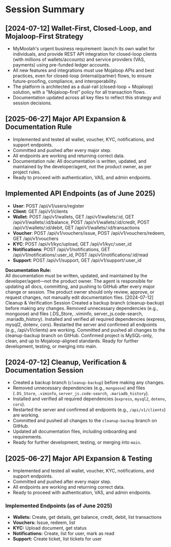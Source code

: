 # Session Summary

## [2024-07-12] Wallet-First, Closed-Loop, and Mojaloop-First Strategy
- MyMoolah's urgent business requirement: launch its own wallet for individuals, and provide REST API integration for closed-loop clients (with millions of wallets/accounts) and service providers (VAS, payments) using pre-funded ledger accounts.
- All new features and integrations must use Mojaloop APIs and best practices, even for closed-loop (internal/partner) flows, to ensure future-proofing, compliance, and interoperability.
- The platform is architected as a dual-rail (closed-loop + Mojaloop) solution, with a "Mojaloop-first" policy for all transaction flows.
- Documentation updated across all key files to reflect this strategy and session decisions.

## [2025-06-27] Major API Expansion & Documentation Rule

- Implemented and tested all wallet, voucher, KYC, notifications, and support endpoints.
- Committed and pushed after every major step.
- All endpoints are working and returning correct data.
- Documentation rule: All documentation is written, updated, and maintained by the developer/agent, not the product owner, as per project rules.
- Ready to proceed with authentication, VAS, and admin endpoints.

## Implemented API Endpoints (as of June 2025)
- **User**: POST /api/v1/users/register
- **Client**: GET /api/v1/clients
- **Wallet**: POST /api/v1/wallets, GET /api/v1/wallets/:id, GET /api/v1/wallets/:id/balance, POST /api/v1/wallets/:id/credit, POST /api/v1/wallets/:id/debit, GET /api/v1/wallets/:id/transactions
- **Voucher**: POST /api/v1/vouchers/issue, POST /api/v1/vouchers/redeem, GET /api/v1/vouchers
- **KYC**: POST /api/v1/kyc/upload, GET /api/v1/kyc/:user_id
- **Notifications**: POST /api/v1/notifications, GET /api/v1/notifications/:user_id, POST /api/v1/notifications/:id/read
- **Support**: POST /api/v1/support, GET /api/v1/support/:user_id

**Documentation Rule:**  
All documentation must be written, updated, and maintained by the developer/agent—not the product owner. The agent is responsible for updating all docs, committing, and pushing to GitHub after every major change or session. The product owner should only review, approve, or request changes, not manually edit documentation files.
[2024-07-12] Cleanup & Verification Session
Created a backup branch (cleanup-backup) before making any changes.
Removed unnecessary dependencies (e.g., mongoose) and files (.DS_Store, .viminfo, server_js.code-search, .mariadb_history).
Installed and verified all required dependencies (express, mysql2, dotenv, cors).
Restarted the server and confirmed all endpoints (e.g., /api/v1/clients) are working.
Committed and pushed all changes to the cleanup-backup branch on GitHub.
Confirmed project is MySQL-only, clean, and up to Mojaloop-aligned standards.
Ready for further development, testing, or merging into main.

## [2024-07-12] Cleanup, Verification & Documentation Session

- Created a backup branch (`cleanup-backup`) before making any changes.
- Removed unnecessary dependencies (e.g., `mongoose`) and files (`.DS_Store`, `.viminfo`, `server_js.code-search`, `.mariadb_history`).
- Installed and verified all required dependencies (`express`, `mysql2`, `dotenv`, `cors`).
- Restarted the server and confirmed all endpoints (e.g., `/api/v1/clients`) are working.
- Committed and pushed all changes to the `cleanup-backup` branch on GitHub.
- Updated all documentation files, including onboarding and requirements.
- Ready for further development, testing, or merging into `main`.

## [2025-06-27] Major API Expansion & Testing

- Implemented and tested all wallet, voucher, KYC, notifications, and support endpoints.
- Committed and pushed after every major step.
- All endpoints are working and returning correct data.
- Ready to proceed with authentication, VAS, and admin endpoints.

### Implemented Endpoints (as of June 2025)
- **Wallets:** Create, get details, get balance, credit, debit, list transactions
- **Vouchers:** Issue, redeem, list
- **KYC:** Upload document, get status
- **Notifications:** Create, list for user, mark as read
- **Support:** Create ticket, list tickets for user